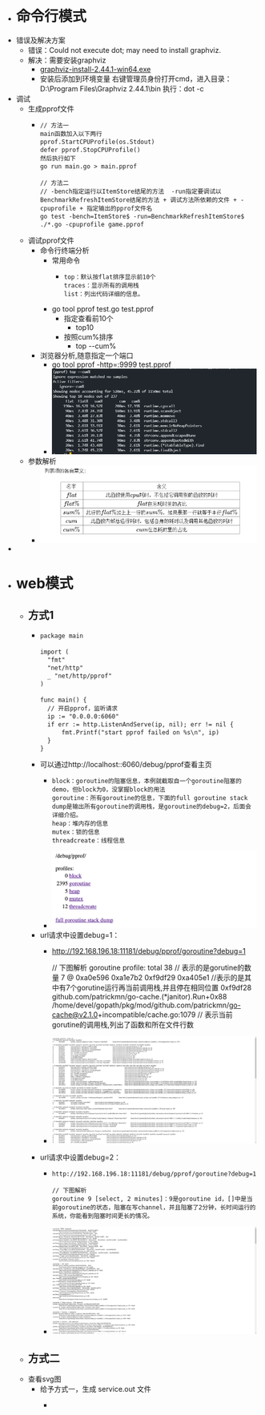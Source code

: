 - # 命令行模式
- 错误及解决方案
	- 错误：Could not execute dot; may need to install graphviz.
	- 解决：需要安装graphviz
		- [graphviz-install-2.44.1-win64.exe](../assets/graphviz-install-2.44.1-win64_1665562461154_0.exe)
		- 安装后添加到环境变量
		  右键管理员身份打开cmd，进入目录：D:\Program Files\Graphviz 2.44.1\bin
		  执行：dot -c
- 调试
	- 生成pprof文件
		- ```
		  // 方法一
		  main函数加入以下两行
		  pprof.StartCPUProfile(os.Stdout)
		  defer pprof.StopCPUProfile()
		  然后执行如下
		  go run main.go > main.pprof
		  
		  // 方法二
		  // -bench指定运行以ItemStore结尾的方法  -run指定要调试以BenchmarkRefreshItemStore结尾的方法 + 调试方法所依赖的文件 + -cpuprofile + 指定输出的pprof文件名
		  go test -bench=ItemStore$ -run=BenchmarkRefreshItemStore$ ./*.go -cpuprofile game.pprof
		  ```
	- 调试pprof文件
		- 命令行终端分析
			- 常用命令
				- ```
				  top：默认按flat排序显示前10个
				  traces：显示所有的调用栈
				  list：列出代码详细的信息。
				  ```
			- go tool pprof test.go  test.pprof
				- 指定查看前10个
					- top10
				- 按照cum%排序
					- top  --cum%
		- 浏览器分析,随意指定一个端口
			- go tool pprof  -http=:9999  test.pprof
			- ![image.png](../assets/image_1665569022760_0.png)
	- 参数解析
		- ![image.png](../assets/image_1665569001390_0.png)
-
- # web模式
	- ## 方式1
		- ```
		  package main
		  
		  import (
		  	"fmt"
		  	"net/http"
		  	_ "net/http/pprof"
		  )
		  
		  func main() {
		  	// 开启pprof，监听请求
		  	ip := "0.0.0.0:6060"
		  	if err := http.ListenAndServe(ip, nil); err != nil {
		  		fmt.Printf("start pprof failed on %s\n", ip)
		  	}
		  }
		  ```
		- 可以通过http://localhost::6060/debug/pprof查看主页
			- ```
			  block：goroutine的阻塞信息，本例就截取自一个goroutine阻塞的demo，但block为0，没掌握block的用法
			  goroutine：所有goroutine的信息，下面的full goroutine stack dump是输出所有goroutine的调用栈，是goroutine的debug=2，后面会详细介绍。
			  heap：堆内存的信息
			  mutex：锁的信息
			  threadcreate：线程信息
			  ```
			- ![image.png](../assets/image_1665713721731_0.png)
		- url请求中设置debug=1：
			- http://192.168.196.18:11181/debug/pprof/goroutine?debug=1
			  
			  // 下图解析
			  goroutine profile: total 38   // 表示的是gorutine的数量
			  7 @ 0xa0e596 0xa1e7b2 0xf9df29 0xa405e1   //表示的是其中有7个gorutine运行再当前调用栈,并且停在相同位置
			  0xf9df28	github.com/patrickmn/go-cache.(*janitor).Run+0x88	/home/devel/gopath/pkg/mod/github.com/patrickmn/go-cache@v2.1.0+incompatible/cache.go:1079  // 表示当前gorutine的调用栈,列出了函数和所在文件行数
			- ![image.png](../assets/image_1665731911337_0.png)
		- url请求中设置debug=2：
			- ```
			  http://192.168.196.18:11181/debug/pprof/goroutine?debug=1
			  
			  // 下图解析
			  goroutine 9 [select, 2 minutes]：9是goroutine id，[]中是当前goroutine的状态，阻塞在写channel，并且阻塞了2分钟，长时间运行的系统，你能看到阻塞时间更长的情况。
			  ```
			- ![image.png](../assets/image_1665731954270_0.png)
	- ## 方式二
	- 查看svg图
		- 给予方式一，生成 service.out 文件
			- ```
			  ```